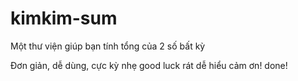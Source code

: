 # kimkim-sum

Một thư viện giúp bạn tính tổng của 2 số bất kỳ

Đơn giản, dễ dùng, cực kỳ nhẹ
good luck
rát dễ hiểu
cảm ơn!
done!
